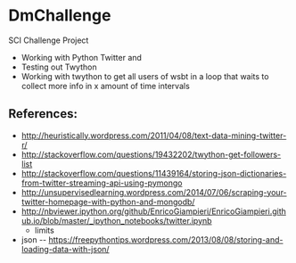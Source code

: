 DmChallenge
===========

SCI Challenge Project


* Working with Python Twitter and 
* Testing out Twython
* Working with twython to get all users of wsbt in a loop that waits to collect more info in x amount of time intervals

References:
-----------
* http://heuristically.wordpress.com/2011/04/08/text-data-mining-twitter-r/
* http://stackoverflow.com/questions/19432202/twython-get-followers-list
* http://stackoverflow.com/questions/11439164/storing-json-dictionaries-from-twitter-streaming-api-using-pymongo
* http://unsupervisedlearning.wordpress.com/2014/07/06/scraping-your-twitter-homepage-with-python-and-mongodb/
* http://nbviewer.ipython.org/github/EnricoGiampieri/EnricoGiampieri.github.io/blob/master/_ipython_notebooks/twitter.ipynb
	- limits 
* json
-- https://freepythontips.wordpress.com/2013/08/08/storing-and-loading-data-with-json/

